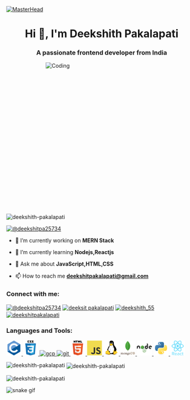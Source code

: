 [![MasterHead](https://1.bp.blogspot.com/-7A4WynwLsMw/XbBpCXG8fHI/AAAAAAAAMt4/uOa1bpLskYgrwGbllhSu2SDj_Mig8SXJQCLcBGAsYHQ/s1600/2000_600px.gif)](http://Deekshith-pakalapati.io) 
<h1 align="center">Hi 👋, I'm Deekshith Pakalapati</h1>
<h3 align="center">A passionate frontend developer from India</h3>
<img align="right" alt="Coding" width="400"height="400" margin-top="20px"src="https://cdn.dribbble.com/users/1162077/screenshots/3848914/programmer.gif">

<p align="left"> <img src="https://komarev.com/ghpvc/?username=deekshith-pakalapati&label=Profile%20views&color=0e75b6&style=flat" alt="deekshith-pakalapati" /> </p>

<p align="left"> <a href="https://twitter.com/@deekshitpa25734" target="blank"><img src="https://img.shields.io/twitter/follow/@deekshitpa25734?logo=twitter&style=for-the-badge" alt="@deekshitpa25734" /></a> </p>

- 🔭 I’m currently working on **MERN Stack**

- 🌱 I’m currently learning **Nodejs,Reactjs**

- 💬 Ask me about **JavaScript,HTML,CSS**

- 📫 How to reach me **deekshitpakalapati@gmail.com**

<h3 align="left">Connect with me:</h3>
<p align="left">
<a href="https://twitter.com/@deekshitpa25734" target="blank"><img align="center" src="https://raw.githubusercontent.com/rahuldkjain/github-profile-readme-generator/master/src/images/icons/Social/twitter.svg" alt="@deekshitpa25734" height="30" width="40" /></a>
<a href="https://linkedin.com/in/deeksit pakalapati" target="blank"><img align="center" src="https://raw.githubusercontent.com/rahuldkjain/github-profile-readme-generator/master/src/images/icons/Social/linked-in-alt.svg" alt="deeksit pakalapati" height="30" width="40" /></a>
<a href="https://www.codechef.com/users/deekshith_55" target="blank"><img align="center" src="https://cdn.jsdelivr.net/npm/simple-icons@3.1.0/icons/codechef.svg" alt="deekshith_55" height="30" width="40" /></a>
<a href="https://www.leetcode.com/deekshitpakalapati" target="blank"><img align="center" src="https://raw.githubusercontent.com/rahuldkjain/github-profile-readme-generator/master/src/images/icons/Social/leet-code.svg" alt="deekshitpakalapati" height="30" width="40" /></a>
</p>

<h3 align="left">Languages and Tools:</h3>
<p align="left"> <a href="https://www.cprogramming.com/" target="_blank" rel="noreferrer"> <img src="https://raw.githubusercontent.com/devicons/devicon/master/icons/c/c-original.svg" alt="c" width="40" height="40"/> </a> <a href="https://www.w3schools.com/css/" target="_blank" rel="noreferrer"> <img src="https://raw.githubusercontent.com/devicons/devicon/master/icons/css3/css3-original-wordmark.svg" alt="css3" width="40" height="40"/> </a> <a href="https://cloud.google.com" target="_blank" rel="noreferrer"> <img src="https://www.vectorlogo.zone/logos/google_cloud/google_cloud-icon.svg" alt="gcp" width="40" height="40"/> </a> <a href="https://git-scm.com/" target="_blank" rel="noreferrer"> <img src="https://www.vectorlogo.zone/logos/git-scm/git-scm-icon.svg" alt="git" width="40" height="40"/> </a> <a href="https://www.w3.org/html/" target="_blank" rel="noreferrer"> <img src="https://raw.githubusercontent.com/devicons/devicon/master/icons/html5/html5-original-wordmark.svg" alt="html5" width="40" height="40"/> </a> <a href="https://developer.mozilla.org/en-US/docs/Web/JavaScript" target="_blank" rel="noreferrer"> <img src="https://raw.githubusercontent.com/devicons/devicon/master/icons/javascript/javascript-original.svg" alt="javascript" width="40" height="40"/> </a> <a href="https://www.linux.org/" target="_blank" rel="noreferrer"> <img src="https://raw.githubusercontent.com/devicons/devicon/master/icons/linux/linux-original.svg" alt="linux" width="40" height="40"/> </a> <a href="https://www.mongodb.com/" target="_blank" rel="noreferrer"> <img src="https://raw.githubusercontent.com/devicons/devicon/master/icons/mongodb/mongodb-original-wordmark.svg" alt="mongodb" width="40" height="40"/> </a> <a href="https://nodejs.org" target="_blank" rel="noreferrer"> <img src="https://raw.githubusercontent.com/devicons/devicon/master/icons/nodejs/nodejs-original-wordmark.svg" alt="nodejs" width="40" height="40"/> </a> <a href="https://www.python.org" target="_blank" rel="noreferrer"> <img src="https://raw.githubusercontent.com/devicons/devicon/master/icons/python/python-original.svg" alt="python" width="40" height="40"/> </a> <a href="https://reactjs.org/" target="_blank" rel="noreferrer"> <img src="https://raw.githubusercontent.com/devicons/devicon/master/icons/react/react-original-wordmark.svg" alt="react" width="40" height="40"/> </a> </p>

<p><img align="left" src="https://github-readme-stats.vercel.app/api/top-langs?username=deekshith-pakalapati&show_icons=true&locale=en&layout=compact" alt="deekshith-pakalapati"  /></p>

<p>&nbsp;<img align="center" src="https://github-readme-stats.vercel.app/api?username=deekshith-pakalapati&show_icons=true&locale=en" alt="deekshith-pakalapati" /></p>

<p><img align="center" src="https://github-readme-streak-stats.herokuapp.com/?user=deekshith-pakalapati&" alt="deekshith-pakalapati" /></p>

<div aligh="center">

  ![snake gif](https://github.com/Deekshith-pakalapati/Deekshith-pakalapati/blob/output/github-snake-dark.svg)

</div>


